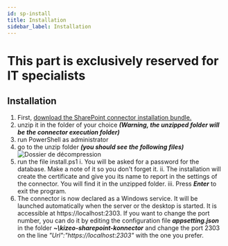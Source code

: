 ```yaml
---
id: sp-install
title: Installation
sidebar_label: Installation
---
```

# This part is exclusively reserved for IT specialists
## Installation
1.	First, [download the SharePoint connector installation bundle.](https://github.com/kizeo/sharepoint-connector/archive/refs/heads/main.zip)
2.	unzip it in the folder of your choice ***(Warning, the unzipped folder will be the connector execution folder)***
3.	run PowerShell as administrator
4.	go to the unzip folder ***(you should see the following files)***
![Dossier de décompression][installfr-01]
5.	run the file install.ps1
i.	You will be asked for a password for the database. Make a note of it so you don't forget it.
ii.	The installation will create the certificate and give you its name to report in the settings of the connector. You will find it in the unzipped folder.
iii.	Press ***Enter*** to exit the program.
6.	The connector is now declared as a Windows service. It will be launched automatically when the server or the desktop is started. It is accessible at https://localhost:2303. If you want to change the port number, you can do it by editing the configuration file ***appsetting.json*** in the folder ***~\kizeo-sharepoint-konnector*** and change the port 2303 on the line *"Url":"https://localhost:2303"* with the one you prefer.


<!-- ************************** -->
<!-- ***** Pictures List ***** -->
<!-- ************************** -->

[installfr-01]: /kizeo-forms-documentations/img/sp2/fr/installfr-01.jpg